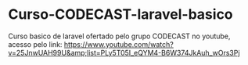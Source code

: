 # Curso-CODECAST-laravel-basico
Curso basico de laravel ofertado pelo grupo CODECAST no youtube, acesso pelo link: https://www.youtube.com/watch?v=25JnwUAH99U&amp;list=PLy5T05I_eQYM4-B6W374JkAuh_wOrs3Pj
